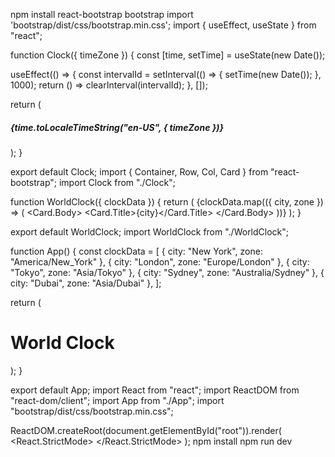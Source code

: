 npm install react-bootstrap bootstrap
import 'bootstrap/dist/css/bootstrap.min.css';
import { useEffect, useState } from "react";

function Clock({ timeZone }) {
  const [time, setTime] = useState(new Date());

  useEffect(() => {
    const intervalId = setInterval(() => {
      setTime(new Date());
    }, 1000);
    return () => clearInterval(intervalId);
  }, []);

  return (
    <div>
      <h5>{time.toLocaleTimeString("en-US", { timeZone })}</h5>
    </div>
  );
}

export default Clock;
import { Container, Row, Col, Card } from "react-bootstrap";
import Clock from "./Clock";

function WorldClock({ clockData }) {
  return (
    <Container className="mt-4">
      <Row>
        {clockData.map(({ city, zone }) => (
          <Col key={zone} md={4} className="mb-3">
            <Card>
              <Card.Body>
                <Card.Title>{city}</Card.Title>
                <Clock timeZone={zone} />
              </Card.Body>
            </Card>
          </Col>
        ))}
      </Row>
    </Container>
  );
}

export default WorldClock;
import WorldClock from "./WorldClock";

function App() {
  const clockData = [
    { city: "New York", zone: "America/New_York" },
    { city: "London", zone: "Europe/London" },
    { city: "Tokyo", zone: "Asia/Tokyo" },
    { city: "Sydney", zone: "Australia/Sydney" },
    { city: "Dubai", zone: "Asia/Dubai" },
  ];

  return (
    <div>
      <h1 className="text-center mt-4">World Clock</h1>
      <WorldClock clockData={clockData} />
    </div>
  );
}

export default App;
import React from "react";
import ReactDOM from "react-dom/client";
import App from "./App";
import "bootstrap/dist/css/bootstrap.min.css";

ReactDOM.createRoot(document.getElementById("root")).render(
  <React.StrictMode>
    <App />
  </React.StrictMode>
);
npm install
npm run dev

